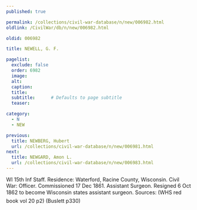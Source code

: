 ```yaml
---
published: true

permalink: /collections/civil-war-database/n/new/006982.html
oldlink: /CivilWar/db/n/new/006982.html

oldid: 006982

title: NEWELL, G. F.

pagelist:
  exclude: false
  order: 6982
  image: 
  alt:
  caption:
  title:
  subtitle:      # Defaults to page subtitle
  teaser:

category: 
  - N 
  - NEW

previous:
  title: NEWBERG, Hubert
  url: /collections/civil-war-database/n/new/006981.html  
next:
  title: NEWGARD, Amon L.
  url: /collections/civil-war-database/n/new/006983.html   
---
```

WI 15th Inf Staff. Residence: Waterford, Racine County, Wisconsin. Civil War: Officer. Commissioned 17 Dec 1861. Assistant Surgeon. Resigned 6 Oct 1862 to become Wisconsin state&#146;s assistant surgeon. Sources: (WHS red book vol 20 p2) (Buslett p330)